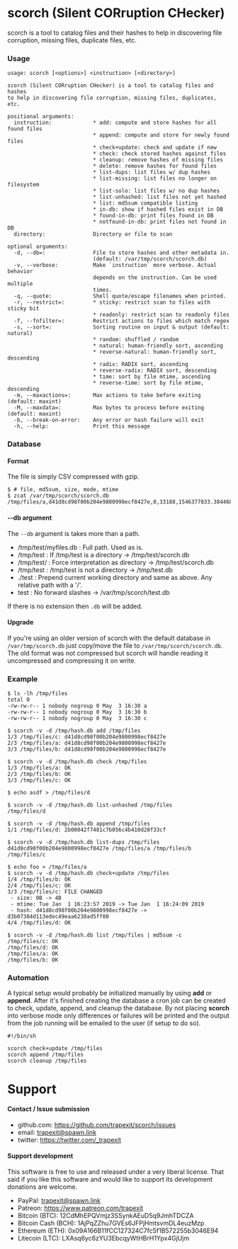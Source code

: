 # scorch (Silent CORruption CHecker)

scorch is a tool to catalog files and their hashes to help in discovering file corruption, missing files, duplicate files, etc.

### Usage
```
usage: scorch [<options>] <instruction> [<directory>]

scorch (Silent CORruption CHecker) is a tool to catalog files and hashes
to help in discovering file corruption, missing files, duplicates, etc.

positional arguments:
  instruction:             * add: compute and store hashes for all found files
                           * append: compute and store for newly found files
                           * check+update: check and update if new
                           * check: check stored hashes against files
                           * cleanup: remove hashes of missing files
                           * delete: remove hashes for found files
                           * list-dups: list files w/ dup hashes
                           * list-missing: list files no longer on filesystem
                           * list-solo: list files w/ no dup hashes
                           * list-unhashed: list files not yet hashed
                           * list: md5sum compatible listing
                           * in-db: show if hashed files exist in DB
                           * found-in-db: print files found in DB
                           * notfound-in-db: print files not found in DB
  directory:               Directory or file to scan

optional arguments:
  -d, --db=:               File to store hashes and other metadata in.
                           (default: /var/tmp/scorch/scorch.db)
  -v, --verbose:           Make `instruction` more verbose. Actual behavior
                           depends on the instruction. Can be used multiple
                           times.
  -q, --quote:             Shell quote/escape filenames when printed.
  -r, --restrict=:         * sticky: restrict scan to files with sticky bit
                           * readonly: restrict scan to readonly files
  -f, --fnfilter=:         Restrict actions to files which match regex
  -s, --sort=:             Sorting routine on input & output (default: natural)
                           * random: shuffled / random
                           * natural: human-friendly sort, ascending
                           * reverse-natural: human-friendly sort, descending
                           * radix: RADIX sort, ascending
                           * reverse-radix: RADIX sort, descending
                           * time: sort by file mtime, ascending
                           * reverse-time: sort by file mtime, descending
  -m, --maxactions=:       Max actions to take before exiting (default: maxint)
  -M, --maxdata=:          Max bytes to process before exiting (default: maxint)
  -b, --break-on-error:    Any error or hash failure will exit
  -h, --help:              Print this message
```

### Database

#### Format

The file is simply CSV compressed with gzip.

```
$ # file, md5sum, size, mode, mtime
$ zcat /var/tmp/scorch/scorch.db
/tmp/files/a,d41d8cd98f00b204e9800998ecf8427e,0,33188,1546377833.3844686
```

#### --db argument

The `--db` argument is takes more than a path.

* /tmp/test/myfiles.db : Full path. Used as is.
* /tmp/test : If /tmp/test is a directory -> /tmp/test/scorch.db
* /tmp/test/ : Force interpretation as directory -> /tmp/test/scorch.db
* /tmp/test : /tmp/test is not a directory -> /tmp/test.db
* ./test : Prepend current working directory and same as above. Any relative path with a '/'.
* test : No forward slashes -> /var/tmp/scorch/test.db

If there is no extension then `.db` will be added.

#### Upgrade

If you're using an older version of scorch with the default database in `/var/tmp/scorch.db` just copy/move the file to `/var/tmp/scorch/scorch.db`. The old format was not compressed but scorch will handle reading it uncompressed and compressing it on write.

### Example

```
$ ls -lh /tmp/files
total 0
-rw-rw-r-- 1 nobody nogroup 0 May  3 16:30 a
-rw-rw-r-- 1 nobody nogroup 0 May  3 16:30 b
-rw-rw-r-- 1 nobody nogroup 0 May  3 16:30 c

$ scorch -v -d /tmp/hash.db add /tmp/files
1/3 /tmp/files/c: d41d8cd98f00b204e9800998ecf8427e
2/3 /tmp/files/a: d41d8cd98f00b204e9800998ecf8427e
3/3 /tmp/files/b: d41d8cd98f00b204e9800998ecf8427e

$ scorch -v -d /tmp/hash.db check /tmp/files
1/3 /tmp/files/a: OK
2/3 /tmp/files/b: OK
3/3 /tmp/files/c: OK

$ echo asdf > /tmp/files/d

$ scorch -v -d /tmp/hash.db list-unhashed /tmp/files
/tmp/files/d

$ scorch -v -d /tmp/hash.db append /tmp/files
1/1 /tmp/files/d: 2b00042f7481c7b056c4b410d28f33cf

$ scorch -v -d /tmp/hash.db list-dups /tmp/files
d41d8cd98f00b204e9800998ecf8427e /tmp/files/a /tmp/files/b /tmp/files/c

$ echo foo > /tmp/files/a
$ scorch -v -d /tmp/hash.db check+update /tmp/files
1/4 /tmp/files/b: OK
2/4 /tmp/files/c: OK
3/3 /tmp/files/c: FILE CHANGED
 - size: 0B -> 4B
 - mtime: Tue Jan  1 16:23:57 2019 -> Tue Jan  1 16:24:09 2019
 - hash: d41d8cd98f00b204e9800998ecf8427e -> d3b07384d113edec49eaa6238ad5ff00
4/4 /tmp/files/d: OK

$ scorch -v -d /tmp/hash.db list /tmp/files | md5sum -c
/tmp/files/c: OK
/tmp/files/d: OK
/tmp/files/a: OK
/tmp/files/b: OK
```

### Automation

A typical setup would probably be initialized manually by using **add** or **append**. After it's finished creating the database a cron job can be created to check, update, append, and cleanup the database. By not placing **scorch** into verbose mode only differences or failures will be printed and the output from the job running will be emailed to the user (if setup to do so).

```
#!/bin/sh

scorch check+update /tmp/files
scorch append /tmp/files
scorch cleanup /tmp/files
```

# Support

#### Contact / Issue submission
* github.com: https://github.com/trapexit/scorch/issues
* email: trapexit@spawn.link
* twitter: https://twitter.com/_trapexit

#### Support development

This software is free to use and released under a very liberal license. That said if you like this software and would like to support its development donations are welcome.

* PayPal: trapexit@spawn.link
* Patreon: https://www.patreon.com/trapexit
* Bitcoin (BTC): 12CdMhEPQVmjz3SSynkAEuD5q9JmhTDCZA
* Bitcoin Cash (BCH): 1AjPqZZhu7GVEs6JFPjHmtsvmDL4euzMzp
* Ethereum (ETH): 0x09A166B11fCC127324C7fc5f1B572255b3046E94
* Litecoin (LTC): LXAsq6yc6zYU3EbcqyWtHBrH1Ypx4GjUjm
